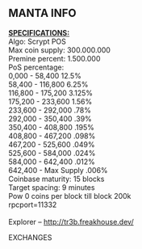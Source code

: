 MANTA INFO
--------------------------------------------------------------------------------------------------------------
<b><u>SPECIFICATIONS:</u></b><br>
Algo: Scrypt POS<br>
Max coin supply: 300.000.000<br>
Premine percent: 1.500.000<br>
PoS percentage:<br> 
0,000 -  58,400      12.5% <br> 
58,400 - 116,800      6.25%<br> 
116,800 - 175,200     3.125%<br> 
175,200 - 233,600     1.56%<br> 
233,600 - 292,000     .78%<br> 
292,000 - 350,400     .39%<br> 
350,400 - 408,800     .195%<br> 
408,800 - 467,200     .098%<br> 
467,200 - 525,600     .049%<br> 
525,600 - 584,000     .024%<br> 
584,000 - 642,400     .012%<br> 
642,400 - Max Supply  .006%<br> 
Coinbase maturity: 15 blocks<br>
Target spacing: 9 minutes<br>
Pow 0 coins per block till block 200k<br>
rpcport=11332<br>
<br>
Explorer – http://tr3b.freakhouse.dev/<br>

EXCHANGES<br>
<br>
